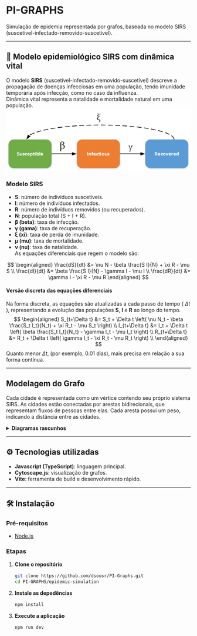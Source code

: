 # PI-GRAPHS
Simulação de epidemia representada por grafos, baseada no modelo SIRS (suscetível-infectado-removido-suscetível).

---

## 🧬 Modelo epidemiológico SIRS com dinâmica vital
O modelo **SIRS** (suscetível-infectado-removido-suscetível) descreve a propagação de doenças infecciosas em uma população, tendo imunidade temporária após infecção, como no caso da influenza. <br/>
Dinâmica vital representa a natalidade e mortalidade natural em uma população.
![SIRS-model](docs/images/SIR-SIRS.png)

### Modelo SIRS
- **S**: número de indivíduos suscetíveis.
- **I**: número de indivíduos infectados.
- **R**: número de indivíduos removidos (ou recuperados).
- **N**: população total (S + I + R).
- **β (beta)**: taxa de infecção.  
- **γ (gama)**: taxa de recuperação.  
- **ξ (xi)**: taxa de perda de imunidade.  
- **μ (mu)**: taxa de mortalidade.  
- **ν (nu)**: taxa de natalidade.  
As equações diferenciais que regem o modelo são:

$$
\begin{aligned}
\frac{dS}{dt} &= \nu N - \beta \frac{S I}{N} + \xi R - \mu S \\
\frac{dI}{dt} &= \beta \frac{S I}{N} - \gamma I - \mu I \\
\frac{dR}{dt} &= \gamma I - \xi R - \mu R
\end{aligned}
$$

#### Versão discreta das equações diferenciais
Na forma discreta, as equações são atualizadas a cada passo de tempo \( $\Delta t$ \), representando a evolução das populações **S**, **I** e **R** ao longo do tempo.
$$
\begin{aligned}
S_{t+\Delta t} &= S_t + \Delta t \left( \nu N_t - \beta \frac{S_t I_t}{N_t} + \xi R_t - \mu S_t \right) \\
I_{t+\Delta t} &= I_t + \Delta t \left( \beta \frac{S_t I_t}{N_t} - \gamma I_t - \mu I_t \right) \\
R_{t+\Delta t} &= R_t + \Delta t \left( \gamma I_t - \xi R_t - \mu R_t \right) \\
\end{aligned}
$$
Quanto menor $\Delta t$, (por exemplo, 0.01 dias), mais precisa em relação a sua forma contínua.

---

## Modelagem do Grafo
Cada cidade é representada como um vértice contendo seu próprio sistema SIRS. As cidades estão conectadas por arestas bidirecionais, que representam fluxos de pessoas entre elas. Cada aresta possui um peso, indicando a distância entre as cidades.
<details>
    <summary><b>Diagramas rascunhos</b></summary>
    <img src="docs/images/grafo-rascunho1.png" alt="Grafo Rascunho 1">
    <img src="docs/images/grafo-rascunho2.png" alt="Grafo Rascunho 2">
</details>

---

## ⚙ Tecnologias utilizadas
- **Javascript (TypeScript)**: linguagem principal.
- **Cytoscape.js**: visualização de grafos.
- **Vite**: ferramenta de build e desenvolvimento rápido.

---

## 🛠 Instalação
### Pré-requisitos
- [Node.js](https://nodejs.org/en/download)
### Etapas
1. **Clone o repositório**
   ```bash
   git clone https://github.com/dsousr/PI-Graphs.git
   cd PI-GRAPHS/epidemic-simulation
   ```
2. **Instale as depedências** <br>
    ```bash
    npm install
    ```
3. **Execute a aplicação**
   ```bash
   npm run dev
   ```